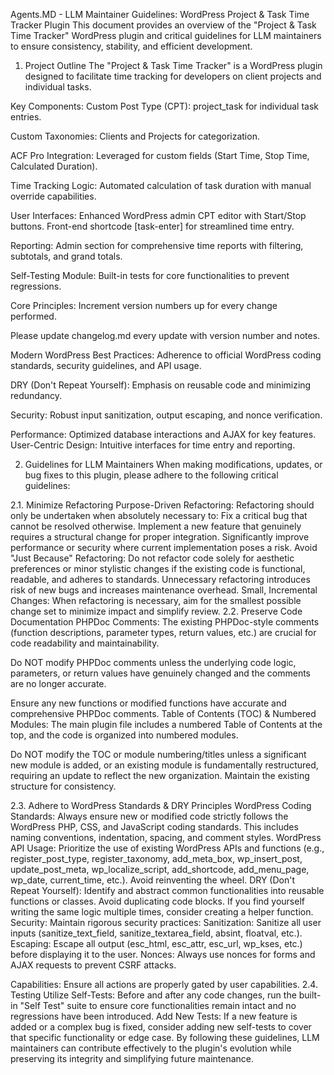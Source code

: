 Agents.MD - LLM Maintainer Guidelines: WordPress Project & Task Time Tracker Plugin
This document provides an overview of the "Project & Task Time Tracker" WordPress plugin and critical guidelines for LLM maintainers to ensure consistency, stability, and efficient development.

1. Project Outline
The "Project & Task Time Tracker" is a WordPress plugin designed to facilitate time tracking for developers on client projects and individual tasks.

Key Components:
Custom Post Type (CPT): project_task for individual task entries.

Custom Taxonomies: Clients and Projects for categorization.

ACF Pro Integration: Leveraged for custom fields (Start Time, Stop Time, Calculated Duration).

Time Tracking Logic: Automated calculation of task duration with manual override capabilities.

User Interfaces:
Enhanced WordPress admin CPT editor with Start/Stop buttons.
Front-end shortcode [task-enter] for streamlined time entry.

Reporting: Admin section for comprehensive time reports with filtering, subtotals, and grand totals.

Self-Testing Module: Built-in tests for core functionalities to prevent regressions.

Core Principles:
Increment version numbers up for every change performed.

Please update changelog.md every update with version number and notes.

Modern WordPress Best Practices: Adherence to official WordPress coding standards, security guidelines, and API usage.

DRY (Don't Repeat Yourself): Emphasis on reusable code and minimizing redundancy.

Security: Robust input sanitization, output escaping, and nonce verification.

Performance: Optimized database interactions and AJAX for key features.
User-Centric Design: Intuitive interfaces for time entry and reporting.

2. Guidelines for LLM Maintainers
When making modifications, updates, or bug fixes to this plugin, please adhere to the following critical guidelines:

2.1. Minimize Refactoring
Purpose-Driven Refactoring: Refactoring should only be undertaken when absolutely necessary to:
Fix a critical bug that cannot be resolved otherwise.
Implement a new feature that genuinely requires a structural change for proper integration.
Significantly improve performance or security where current implementation poses a risk.
Avoid "Just Because" Refactoring: Do not refactor code solely for aesthetic preferences or minor stylistic changes if the existing code is functional, readable, and adheres to standards. Unnecessary refactoring introduces risk of new bugs and increases maintenance overhead.
Small, Incremental Changes: When refactoring is necessary, aim for the smallest possible change set to minimize impact and simplify review.
2.2. Preserve Code Documentation
PHPDoc Comments: The existing PHPDoc-style comments (function descriptions, parameter types, return values, etc.) are crucial for code readability and maintainability.

Do NOT modify PHPDoc comments unless the underlying code logic, parameters, or return values have genuinely changed and the comments are no longer accurate.

Ensure any new functions or modified functions have accurate and comprehensive PHPDoc comments.
Table of Contents (TOC) & Numbered Modules: The main plugin file includes a numbered Table of Contents at the top, and the code is organized into numbered modules.

Do NOT modify the TOC or module numbering/titles unless a significant new module is added, or an existing module is fundamentally restructured, requiring an update to reflect the new organization.
Maintain the existing structure for consistency.

2.3. Adhere to WordPress Standards & DRY Principles
WordPress Coding Standards: Always ensure new or modified code strictly follows the WordPress PHP, CSS, and JavaScript coding standards. This includes naming conventions, indentation, spacing, and comment styles.
WordPress API Usage: Prioritize the use of existing WordPress APIs and functions (e.g., register_post_type, register_taxonomy, add_meta_box, wp_insert_post, update_post_meta, wp_localize_script, add_shortcode, add_menu_page, wp_date, current_time, etc.). Avoid reinventing the wheel.
DRY (Don't Repeat Yourself):
Identify and abstract common functionalities into reusable functions or classes.
Avoid duplicating code blocks. If you find yourself writing the same logic multiple times, consider creating a helper function.
Security: Maintain rigorous security practices:
Sanitization: Sanitize all user inputs (sanitize_text_field, sanitize_textarea_field, absint, floatval, etc.).
Escaping: Escape all output (esc_html, esc_attr, esc_url, wp_kses, etc.) before displaying it to the user.
Nonces: Always use nonces for forms and AJAX requests to prevent CSRF attacks.

Capabilities: Ensure all actions are properly gated by user capabilities.
2.4. Testing
Utilize Self-Tests: Before and after any code changes, run the built-in "Self Test" suite to ensure core functionalities remain intact and no regressions have been introduced.
Add New Tests: If a new feature is added or a complex bug is fixed, consider adding new self-tests to cover that specific functionality or edge case.
By following these guidelines, LLM maintainers can contribute effectively to the plugin's evolution while preserving its integrity and simplifying future maintenance.
